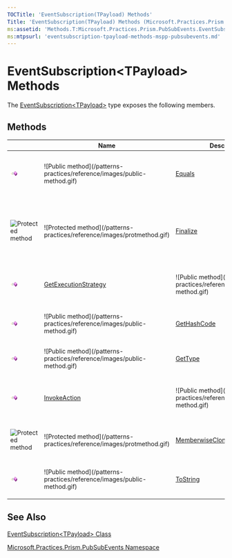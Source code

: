 ```yaml
---
TOCTitle: 'EventSubscription(TPayload) Methods'
Title: 'EventSubscription(TPayload) Methods (Microsoft.Practices.Prism.PubSubEvents)'
ms:assetid: 'Methods.T:Microsoft.Practices.Prism.PubSubEvents.EventSubscription\`1'
ms:mtpsurl: 'eventsubscription-tpayload-methods-mspp-pubsubevents.md'
---
```



# EventSubscription&lt;TPayload&gt; Methods

The [EventSubscription&lt;TPayload&gt;](https://review.docs.microsoft.com/patterns-practices/reference/eventsubscription-tpayload-class-mspp-pubsubevents
) type exposes the following members.

## Methods

<table>
<thead>
<tr class="header">
<th> </th>
<th>Name</th>
<th>Description</th>
</tr>
</thead>
<tbody>
<tr class="odd">

<td><img src="images/public-method.gif" title="Public method" /></td>

<td>![Public method](/patterns-practices/reference/images/public-method.gif)</td>

<td><a href="http://msdn.microsoft.com/en-us/library/bsc2ak47">Equals</a></td>
<td><div class="summary">
Determines whether the specified <a href="http://msdn.microsoft.com/en-us/library/e5kfa45b">Object</a> is equal to the current <a href="http://msdn.microsoft.com/en-us/library/e5kfa45b">Object</a>.
</div>
(Inherited from <a href="http://msdn.microsoft.com/en-us/library/e5kfa45b">Object</a>.)</td>
</tr>
<tr class="even">

<td><img src="https://msdn.microsoft.com/en-us/Dn736201.protmethod(en-us,PandP.50).gif" title="Protected method" /></td>

<td>![Protected method](/patterns-practices/reference/images/protmethod.gif)</td>

<td><a href="http://msdn.microsoft.com/en-us/library/4k87zsw7">Finalize</a></td>
<td><div class="summary">
Allows an object to try to free resources and perform other cleanup operations before it is reclaimed by garbage collection.
</div>
(Inherited from <a href="http://msdn.microsoft.com/en-us/library/e5kfa45b">Object</a>.)</td>
</tr>
<tr class="odd">
<td><img src="images/public-method.gif" title="Public method" /></td>
<td><a href="https://review.docs.microsoft.com/patterns-practices/reference/eventsubscription-tpayload-getexecutionstrategy-method-mspp-pubsubevents
">GetExecutionStrategy</a></td>


<td>![Public method](/patterns-practices/reference/images/public-method.gif)</td>
<td><a href="/patterns-practices/reference/mspp-mvvm-namespace.eventsubscription%601.getexecutionstrategy">GetExecutionStrategy</a></td>

<td><div class="summary">
Gets the execution strategy to publish this event.
</div></td>
</tr>
<tr class="even">

<td><img src="images/public-method.gif" title="Public method" /></td>

<td>![Public method](/patterns-practices/reference/images/public-method.gif)</td>

<td><a href="http://msdn.microsoft.com/en-us/library/zdee4b3y">GetHashCode</a></td>
<td><div class="summary">
Serves as a hash function for a particular type.
</div>
(Inherited from <a href="http://msdn.microsoft.com/en-us/library/e5kfa45b">Object</a>.)</td>
</tr>
<tr class="odd">

<td><img src="images/public-method.gif" title="Public method" /></td>

<td>![Public method](/patterns-practices/reference/images/public-method.gif)</td>

<td><a href="http://msdn.microsoft.com/en-us/library/dfwy45w9">GetType</a></td>
<td><div class="summary">
Gets the <a href="http://msdn.microsoft.com/en-us/library/42892f65">Type</a> of the current instance.
</div>
(Inherited from <a href="http://msdn.microsoft.com/en-us/library/e5kfa45b">Object</a>.)</td>
</tr>
<tr class="even">
<td><img src="images/public-method.gif" title="Public method" /></td>
<td><a href="https://review.docs.microsoft.com/patterns-practices/reference/eventsubscription-tpayload-invokeaction-method-mspp-pubsubevents
">InvokeAction</a></td>


<td>![Public method](/patterns-practices/reference/images/public-method.gif)</td>
<td><a href="/patterns-practices/reference/mspp-mvvm-namespace.eventsubscription%601.invokeaction(system.action%7b%600%7d%2c%600)">InvokeAction</a></td>

<td><div class="summary">
Invokes the specified <a href="http://msdn.microsoft.com/en-us/library/018hxwa8">Action&lt;T&gt;</a> synchronously when not overridden.
</div></td>
</tr>
<tr class="odd">

<td><img src="https://msdn.microsoft.com/en-us/Dn736201.protmethod(en-us,PandP.50).gif" title="Protected method" /></td>

<td>![Protected method](/patterns-practices/reference/images/protmethod.gif)</td>

<td><a href="http://msdn.microsoft.com/en-us/library/57ctke0a">MemberwiseClone</a></td>
<td><div class="summary">
Creates a shallow copy of the current <a href="http://msdn.microsoft.com/en-us/library/e5kfa45b">Object</a>.
</div>
(Inherited from <a href="http://msdn.microsoft.com/en-us/library/e5kfa45b">Object</a>.)</td>
</tr>
<tr class="even">

<td><img src="images/public-method.gif" title="Public method" /></td>

<td>![Public method](/patterns-practices/reference/images/public-method.gif)</td>

<td><a href="http://msdn.microsoft.com/en-us/library/7bxwbwt2">ToString</a></td>
<td><div class="summary">
Returns a string that represents the current object.
</div>
(Inherited from <a href="http://msdn.microsoft.com/en-us/library/e5kfa45b">Object</a>.)</td>
</tr>
</tbody>
</table>

## See Also

[EventSubscription&lt;TPayload&gt; Class](hhttps://review.docs.microsoft.com/patterns-practices/reference/eventsubscription-tpayload-class-mspp-pubsubevents
)

[Microsoft.Practices.Prism.PubSubEvents Namespace](https://msdn.microsoft.com/library/microsoft.practices.prism.pubsubevents)
